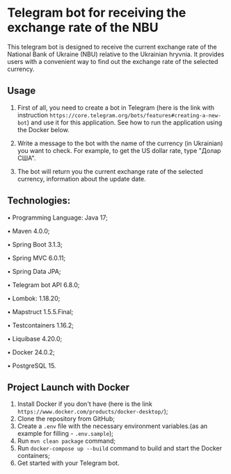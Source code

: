 # Telegram bot for receiving the exchange rate of the NBU

This telegram bot is designed to receive the current exchange rate of the National Bank of Ukraine (NBU) relative to the
Ukrainian hryvnia. It provides users with a convenient way to find out the exchange rate of the selected currency.

## Usage

1. First of all, you need to create a bot in Telegram (here is the link with instruction
   `https://core.telegram.org/bots/features#creating-a-new-bot`) and use it for this application. See how to run the
   application using the Docker below.

2. Write a message to the bot with the name of the currency (in Ukrainian) you want to check. For example, to get the
   US dollar rate, type "Долар США".

3. The bot will return you the current exchange rate of the selected currency, information about the update date.

## Technologies:

• Programming Language: Java 17;

• Maven 4.0.0;

• Spring Boot 3.1.3;

• Spring MVC 6.0.11;

• Spring Data JPA;

• Telegram bot API 6.8.0;

• Lombok: 1.18.20;

• Mapstruct 1.5.5.Final;

• Testcontainers 1.16.2;

• Liquibase 4.20.0;

• Docker 24.0.2;

• PostgreSQL 15.

## Project Launch with Docker

1. Install Docker if you don't have (here is the link `https://www.docker.com/products/docker-desktop/`);
2. Clone the repository from GitHub;
3. Create a `.env` file with the necessary environment variables.(as an example for filling - `.env.sample`);
4. Run `mvn clean package` command;
5. Run `docker-compose up --build` command to build and start the Docker containers;
6. Get started with your Telegram bot.

